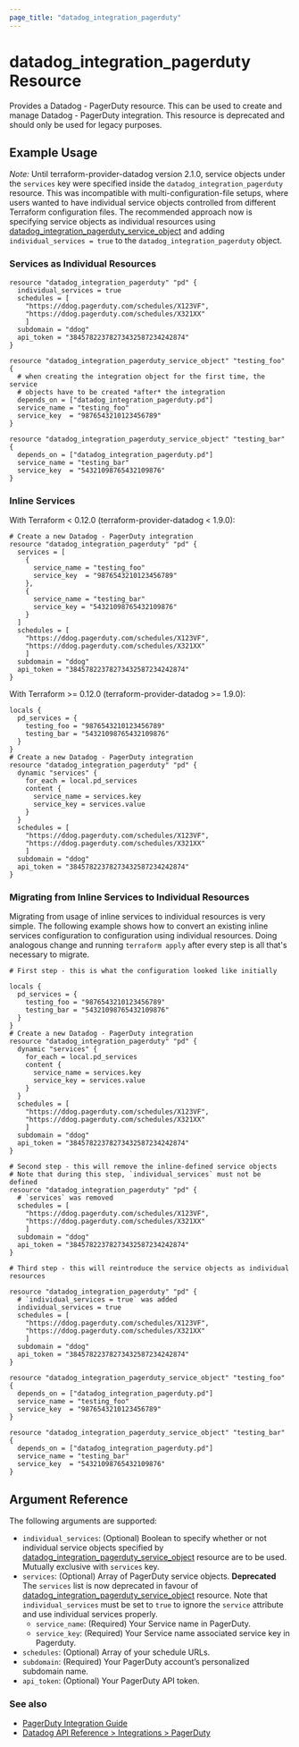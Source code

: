 ```yaml
---
page_title: "datadog_integration_pagerduty"
---
```


# datadog_integration_pagerduty Resource

Provides a Datadog - PagerDuty resource. This can be used to create and manage Datadog - PagerDuty integration. This resource is deprecated and should only be used for legacy purposes.

## Example Usage

_Note:_ Until terraform-provider-datadog version 2.1.0, service objects under the `services` key were specified inside the `datadog_integration_pagerduty` resource. This was incompatible with multi-configuration-file setups, where users wanted to have individual service objects controlled from different Terraform configuration files. The recommended approach now is specifying service objects as individual resources using [datadog_integration_pagerduty_service_object](/docs/providers/datadog/r/integration_pagerduty_service_object.html) and adding `individual_services = true` to the `datadog_integration_pagerduty` object.

### Services as Individual Resources

```
resource "datadog_integration_pagerduty" "pd" {
  individual_services = true
  schedules = [
    "https://ddog.pagerduty.com/schedules/X123VF",
    "https://ddog.pagerduty.com/schedules/X321XX"
    ]
  subdomain = "ddog"
  api_token = "38457822378273432587234242874"
}

resource "datadog_integration_pagerduty_service_object" "testing_foo" {
  # when creating the integration object for the first time, the service
  # objects have to be created *after* the integration
  depends_on = ["datadog_integration_pagerduty.pd"]
  service_name = "testing_foo"
  service_key  = "9876543210123456789"
}

resource "datadog_integration_pagerduty_service_object" "testing_bar" {
  depends_on = ["datadog_integration_pagerduty.pd"]
  service_name = "testing_bar"
  service_key  = "54321098765432109876"
}
```

### Inline Services

With Terraform < 0.12.0 (terraform-provider-datadog < 1.9.0):

```
# Create a new Datadog - PagerDuty integration
resource "datadog_integration_pagerduty" "pd" {
  services = [
    {
      service_name = "testing_foo"
      service_key  = "9876543210123456789"
    },
    {
      service_name = "testing_bar"
      service_key = "54321098765432109876"
    }
  ]
  schedules = [
    "https://ddog.pagerduty.com/schedules/X123VF",
    "https://ddog.pagerduty.com/schedules/X321XX"
    ]
  subdomain = "ddog"
  api_token = "38457822378273432587234242874"
}
```

With Terraform >= 0.12.0 (terraform-provider-datadog >= 1.9.0):

```
locals {
  pd_services = {
    testing_foo = "9876543210123456789"
    testing_bar = "54321098765432109876"
  }
}
# Create a new Datadog - PagerDuty integration
resource "datadog_integration_pagerduty" "pd" {
  dynamic "services" {
    for_each = local.pd_services
    content {
      service_name = services.key
      service_key = services.value
    }
  }
  schedules = [
    "https://ddog.pagerduty.com/schedules/X123VF",
    "https://ddog.pagerduty.com/schedules/X321XX"
    ]
  subdomain = "ddog"
  api_token = "38457822378273432587234242874"
}
```

### Migrating from Inline Services to Individual Resources

Migrating from usage of inline services to individual resources is very simple. The following example shows how to convert an existing inline services configuration to configuration using individual resources. Doing analogous change and running `terraform apply` after every step is all that's necessary to migrate.

```
# First step - this is what the configuration looked like initially

locals {
  pd_services = {
    testing_foo = "9876543210123456789"
    testing_bar = "54321098765432109876"
  }
}
# Create a new Datadog - PagerDuty integration
resource "datadog_integration_pagerduty" "pd" {
  dynamic "services" {
    for_each = local.pd_services
    content {
      service_name = services.key
      service_key = services.value
    }
  }
  schedules = [
    "https://ddog.pagerduty.com/schedules/X123VF",
    "https://ddog.pagerduty.com/schedules/X321XX"
    ]
  subdomain = "ddog"
  api_token = "38457822378273432587234242874"
}
```

```
# Second step - this will remove the inline-defined service objects
# Note that during this step, `individual_services` must not be defined
resource "datadog_integration_pagerduty" "pd" {
  # `services` was removed
  schedules = [
    "https://ddog.pagerduty.com/schedules/X123VF",
    "https://ddog.pagerduty.com/schedules/X321XX"
    ]
  subdomain = "ddog"
  api_token = "38457822378273432587234242874"
}
```

```
# Third step - this will reintroduce the service objects as individual resources

resource "datadog_integration_pagerduty" "pd" {
  # `individual_services = true` was added
  individual_services = true
  schedules = [
    "https://ddog.pagerduty.com/schedules/X123VF",
    "https://ddog.pagerduty.com/schedules/X321XX"
    ]
  subdomain = "ddog"
  api_token = "38457822378273432587234242874"
}

resource "datadog_integration_pagerduty_service_object" "testing_foo" {
  depends_on = ["datadog_integration_pagerduty.pd"]
  service_name = "testing_foo"
  service_key  = "9876543210123456789"
}

resource "datadog_integration_pagerduty_service_object" "testing_bar" {
  depends_on = ["datadog_integration_pagerduty.pd"]
  service_name = "testing_bar"
  service_key  = "54321098765432109876"
}
```

## Argument Reference

The following arguments are supported:

-   `individual_services`: (Optional) Boolean to specify whether or not individual service objects specified by [datadog_integration_pagerduty_service_object](/docs/providers/datadog/r/integration_pagerduty_service_object.html) resource are to be used. Mutually exclusive with `services` key.
-   `services`: (Optional) Array of PagerDuty service objects. **Deprecated** The `services` list is now deprecated in favour of [datadog_integration_pagerduty_service_object](/docs/providers/datadog/r/integration_pagerduty_service_object.html) resource. Note that `individual_services` must be set to `true` to ignore the `service` attribute and use individual services properly.
    -   `service_name`: (Required) Your Service name in PagerDuty.
    -   `service_key`: (Required) Your Service name associated service key in Pagerduty.
-   `schedules`: (Optional) Array of your schedule URLs.
-   `subdomain`: (Required) Your PagerDuty account’s personalized subdomain name.
-   `api_token`: (Optional) Your PagerDuty API token.

### See also

-   [PagerDuty Integration Guide](https://www.pagerduty.com/docs/guides/datadog-integration-guide/)
-   [Datadog API Reference > Integrations > PagerDuty](https://docs.datadoghq.com/api/v1/pagerduty-integration/)
